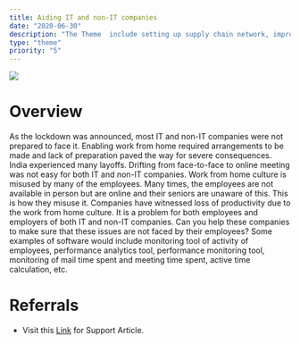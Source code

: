 ```yaml
---
title: Aiding IT and non-IT companies
date: "2020-06-30"
description: "The Theme  include setting up supply chain network, improve accounting and bookkeeping, marketing, informing business leaders about Government schemes, etc."
type: "theme"
priority: "5"
---
```


![](https://static.vecteezy.com/system/resources/previews/000/953/957/non_2x/group-discussing-covid-19-vector.jpg)

# **Overview**

As the lockdown was announced, most IT and non-IT companies were not prepared to face it. Enabling work from home required arrangements to be made and lack of preparation paved the way for severe consequences. India experienced many layoffs. Drifting from face-to-face to online meeting was not easy for both IT and non-IT companies. Work from home culture is misused by many of the employees. Many times, the employees are not available in person but are online and their seniors are unaware of this. This is how they misuse it. Companies have witnessed loss of productivity due to the work from home culture. It is a problem for both employees and employers of both IT and non-IT companies. Can you help these companies to make sure that these issues are not faced by their employees? 
Some examples of software would include monitoring tool of activity of employees, performance analytics tool, performance monitoring tool, monitoring of mail time spent and meeting time spent, active time calculation, etc.

# **Referrals**

- Visit this [Link](https://www.businessinsider.in/slideshows/miscellaneous/9-of-the-most-challenging-things-about-working-remotely-according-to-people-who-do-it/slidelist/71496389.cms#slideid=71496390) for Support Article.
